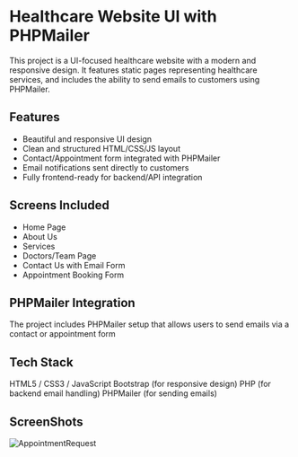 # Healthcare Website UI with PHPMailer

This project is a UI-focused healthcare website with a modern and responsive design. It features static pages representing healthcare services, and includes the ability to send emails to customers using PHPMailer.

## Features

- Beautiful and responsive UI design
- Clean and structured HTML/CSS/JS layout
- Contact/Appointment form integrated with PHPMailer
- Email notifications sent directly to customers
- Fully frontend-ready for backend/API integration

## Screens Included

- Home Page
- About Us
- Services
- Doctors/Team Page
- Contact Us with Email Form
- Appointment Booking Form

## PHPMailer Integration

The project includes PHPMailer setup that allows users to send emails via a contact or appointment form

## Tech Stack

HTML5 / CSS3 / JavaScript
Bootstrap (for responsive design)
PHP (for backend email handling)
PHPMailer (for sending emails)

## ScreenShots
![AppointmentRequest](https://github.com/user-attachments/assets/bc8c38c2-ae4e-4397-bef7-55e33ccc8e27)




